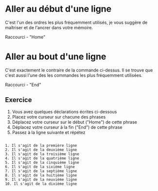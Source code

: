 Aller au début d'une ligne
==========================

C'est l'un des ordres les plus fréquemment utilisés, je vous suggère de 
maîtriser et de l'ancrer dans votre mémoire.

Raccourci - "Home"


Aller au bout d'une ligne
=========================

C'est exactement le contraire de la commande ci-dessus. Il se trouve que c'est 
aussi l'une des les commandes les plus fréquemment utilisées.

Raccourci - "End"


Exercice
---------

1. Vous avez quelques déclarations écrites ci-dessous
2. Placez votre curseur sur chacune des phrases
3. Déplacez votre curseur sur le début ("Home") de cette phrase
4. Déplacez votre curseur à la fin ("End") de cette phrase
5. Passez à la ligne suivante et répétez

```

1. Il s'agit de la première ligne
2. Il s'agit de la deuxième ligne
3. Il s'agit de la troisième ligne
4. Il s'agit de la quatrième ligne
5. Il s'agit de la cinquième ligne
6. Il s'agit de la sixième ligne
7. Il s'agit de la septième ligne
8. Il s'agit de la huitième ligne
9. Il s'agit de la neuvième ligne
10. Il s'agit de la dixième ligne

```
